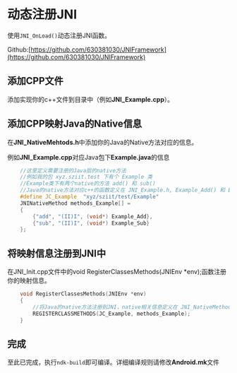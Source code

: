 # 动态注册JNI

使用`JNI_OnLoad()`动态注册JNI函数。

Github:[https://github.com/630381030/JNIFramework](https://github.com/630381030/JNIFramework)



## 添加CPP文件

添加实现你的c++文件到目录中（例如**JNI_Example.cpp**）。

## 添加CPP映射Java的Native信息

在**JNI_NativeMehtods.h**中添加你的Java的Native方法对应的信息。

例如**JNI_Example.cpp**对应Java包下**Example.java**的信息

```cpp
    //这里定义需要注册的Java层的native方法
    //例如我的包 xyz.sziit.test 下有个 Example 类
    //Example类下有两个native的方法 add() 和 sub()
    //Java的native方法对应c++的函数定义在 JNI_Example.h, Example_Add() 和 Example_Sub()
    #define JC_Example  "xyz/sziit/test/Example"
    JNINativeMethod methods_Example[] =
    {
        {"add", "(II)I", (void*) Example_Add},
        {"sub", "(II)I", (void*) Example_Sub}
    };
```

## 将映射信息注册到JNI中

在JNI_Init.cpp文件中的void RegisterClassesMethods(JNIEnv *env);函数注册你的映射信息。

```cpp
    void RegisterClassesMethods(JNIEnv *env)
    {
        //将Java的native方法注册到JNI，native相关信息定义在 JNI_NativeMethods.h 中
        REGISTERCLASSMETHODS(JC_Example, methods_Example);
    }
```

## 完成

至此已完成，执行`ndk-build`即可编译。详细编译规则请修改**Android.mk**文件